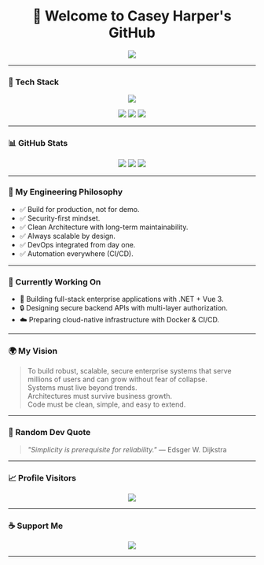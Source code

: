 <h1 align="center">
  👋 Welcome to Casey Harper's GitHub
</h1>

<p align="center">
  <img src="https://readme-typing-svg.demolab.com/?lines=Software%20Engineer;System%20Architect;Full%20Stack%20Developer;Enterprise%20Solutions%20Builder;Clean%20Architecture%20Lover;Building%20Production%20Systems&center=true&width=600&height=50&color=0A3D62&vCenter=true">
</p>

---

### 🧰 Tech Stack

<p align="center">
  <img src="https://skillicons.dev/icons?i=dotnet,nodejs,vue,react,ts,js,sql,mongodb,postman,git,docker,linux,windows,apple" />
</p>

<p align="center">
  <img src="https://img.shields.io/badge/Focus-Clean%20Architecture-0A3D62?style=for-the-badge&logo=architectsboard" />
  <img src="https://img.shields.io/badge/Focus-Enterprise%20Systems-0A3D62?style=for-the-badge&logo=networkx" />
  <img src="https://img.shields.io/badge/Stack-Full%20Stack%20Engineer-0A3D62?style=for-the-badge&logo=stackshare" />
</p>

---

### 📊 GitHub Stats

<p align="center">
  <img src="https://github-readme-stats.vercel.app/api?username=f58dev&show_icons=true&theme=tokyonight&hide_border=true" />
  <img src="https://github-readme-stats.vercel.app/api/top-langs/?username=f58dev&layout=compact&theme=tokyonight&hide_border=true" />
  <img src="https://github-readme-activity-graph.vercel.app/graph?username=f58dev&bg_color=000000&color=0A3D62&line=0A3D62&point=5DADE2&area=true&hide_border=true" />
</p>

---

### 🧠 My Engineering Philosophy

- ✅ Build for production, not for demo.
- ✅ Security-first mindset.
- ✅ Clean Architecture with long-term maintainability.
- ✅ Always scalable by design.
- ✅ DevOps integrated from day one.
- ✅ Automation everywhere (CI/CD).

---

### 🚧 Currently Working On

- 🔨 Building full-stack enterprise applications with .NET + Vue 3.
- 🔒 Designing secure backend APIs with multi-layer authorization.
- ☁️ Preparing cloud-native infrastructure with Docker & CI/CD.

---

### 🌍 My Vision

> To build robust, scalable, secure enterprise systems that serve millions of users and can grow without fear of collapse.  
> Systems must live beyond trends.  
> Architectures must survive business growth.  
> Code must be clean, simple, and easy to extend.

---

### 🧠 Random Dev Quote

> *"Simplicity is prerequisite for reliability."* — Edsger W. Dijkstra

---

### 📈 Profile Visitors

<p align="center">
  <img src="https://komarev.com/ghpvc/?username=f58dev&color=0A3D62&style=flat-square">
</p>

---

### ☕ Support Me

<p align="center">
  <a href="https://coff.ee/f58dev" target="_blank">
    <img src="https://img.shields.io/badge/Buy%20me%20a%20coffee-0A3D62?style=for-the-badge&logo=buy-me-a-coffee&logoColor=white" />
  </a>
</p>

---
